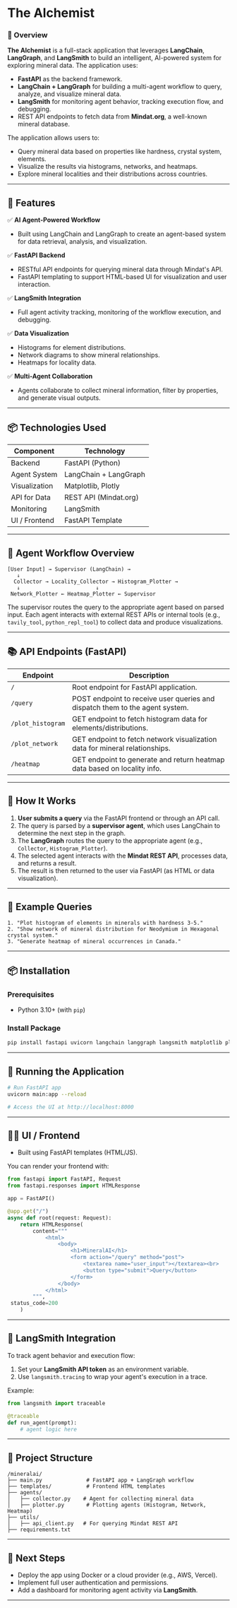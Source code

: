 # The Alchemist

### 📌 Overview

**The Alchemist** is a full-stack application that leverages **LangChain**, **LangGraph**, and **LangSmith** to build an intelligent, AI-powered system for exploring mineral data. The application uses:

- **FastAPI** as the backend framework.
- **LangChain + LangGraph** for building a multi-agent workflow to query, analyze, and visualize mineral data.
- **LangSmith** for monitoring agent behavior, tracking execution flow, and debugging.
- REST API endpoints to fetch data from **Mindat.org**, a well-known mineral database.

The application allows users to:

- Query mineral data based on properties like hardness, crystal system, elements.
- Visualize the results via histograms, networks, and heatmaps.
- Explore mineral localities and their distributions across countries.

---

## 🚀 Features

✅ **AI Agent-Powered Workflow**  
- Built using LangChain and LangGraph to create an agent-based system for data retrieval, analysis, and visualization.

✅ **FastAPI Backend**  
- RESTful API endpoints for querying mineral data through Mindat's API.
- FastAPI templating to support HTML-based UI for visualization and user interaction.

✅ **LangSmith Integration**  
- Full agent activity tracking, monitoring of the workflow execution, and debugging.

✅ **Data Visualization**  
- Histograms for element distributions.
- Network diagrams to show mineral relationships.
- Heatmaps for locality data.

✅ **Multi-Agent Collaboration**  
- Agents collaborate to collect mineral information, filter by properties, and generate visual outputs.

---

## 📦 Technologies Used

| Component         | Technology             |
|------------------|------------------------|
| Backend          | FastAPI (Python)       |
| Agent System     | LangChain + LangGraph  |
| Visualization     | Matplotlib, Plotly     |
| API for Data     | REST API (Mindat.org)  |
| Monitoring       | LangSmith              |
| UI / Frontend    | FastAPI Template       |

---

## 🧠 Agent Workflow Overview

```
[User Input] → Supervisor (LangChain) → 
   ↓
  Collector → Locality_Collector → Histogram_Plotter → 
   ↓                        ↓
 Network_Plotter ← Heatmap_Plotter ← Supervisor
```

The supervisor routes the query to the appropriate agent based on parsed input. Each agent interacts with external REST APIs or internal tools (e.g., `tavily_tool`, `python_repl_tool`) to collect data and produce visualizations.

---

## 📚 API Endpoints (FastAPI)

| Endpoint              | Description                                                                 |
|----------------------|-----------------------------------------------------------------------------|
| `/`                  | Root endpoint for FastAPI application.                                     |
| `/query`             | POST endpoint to receive user queries and dispatch them to the agent system. |
| `/plot_histogram`    | GET endpoint to fetch histogram data for elements/distributions.            |
| `/plot_network`      | GET endpoint to fetch network visualization data for mineral relationships.  |
| `/heatmap`           | GET endpoint to generate and return heatmap data based on locality info.    |

---

## 🧪 How It Works

1. **User submits a query** via the FastAPI frontend or through an API call.
2. The query is parsed by a **supervisor agent**, which uses LangChain to determine the next step in the graph.
3. The **LangGraph** routes the query to the appropriate agent (e.g., `Collector`, `Histogram_Plotter`).
4. The selected agent interacts with the **Mindat REST API**, processes data, and returns a result.
5. The result is then returned to the user via FastAPI (as HTML or data visualization).

---

## 📌 Example Queries

```text
1. "Plot histogram of elements in minerals with hardness 3-5."
2. "Show network of mineral distribution for Neodymium in Hexagonal crystal system."
3. "Generate heatmap of mineral occurrences in Canada."
```

---

## 📦 Installation

### Prerequisites
- Python 3.10+
 (with `pip`)
  
### Install Package

```bash
pip install fastapi uvicorn langchain langgraph langsmith matplotlib plotly
```

---

## 🧪 Running the Application

```bash
# Run FastAPI app
uvicorn main:app --reload

# Access the UI at http://localhost:8000
```

---

## 🧑‍💻 UI / Frontend

- Built using FastAPI templates (HTML/JS).
  
You can render your frontend with:

```python
from fastapi import FastAPI, Request
from fastapi.responses import HTMLResponse

app = FastAPI()

@app.get("/")
async def root(request: Request):
    return HTMLResponse(
        content="""
            <html>
                <body>
                    <h1>MineralAI</h1>
                    <form action="/query" method="post">
                        <textarea name="user_input"></textarea><br>
                        <button type="submit">Query</button>
                    </form>
                </body>
            </html>
        """,
 status_code=200
    )
```

---

## 📌 LangSmith Integration

To track agent behavior and execution flow:

1. Set your **LangSmith API token** as an environment variable.
2. Use `langsmith.tracing` to wrap your agent's execution in a trace.

Example:

```python
from langsmith import traceable

@traceable
def run_agent(prompt):
    # agent logic here
```

---

## 🧭 Project Structure

```
/mineralai/
├── main.py              # FastAPI app + LangGraph workflow
├── templates/           # Frontend HTML templates
├── agents/
│   ├── collector.py    # Agent for collecting mineral data
│   ├── plotter.py       # Plotting agents (Histogram, Network, Heatmap)
├── utils/
│   ├── api_client.py   # For querying Mindat REST API
├── requirements.txt
```

---


## 📌 Next Steps

- Deploy the app using Docker or a cloud provider (e.g., AWS, Vercel).
- Implement full user authentication and permissions.
- Add a dashboard for monitoring agent activity via **LangSmith**.

---

